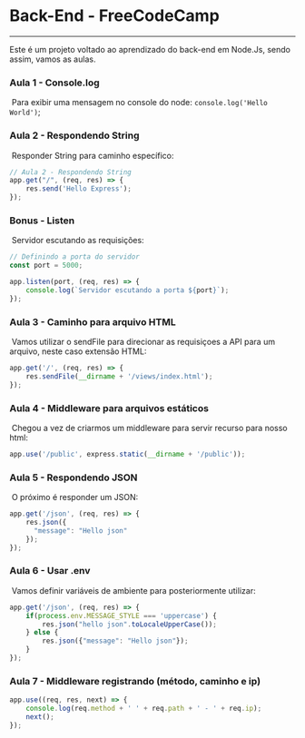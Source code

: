 # Back-End - FreeCodeCamp

---

Este é um projeto voltado ao aprendizado do back-end em Node.Js, sendo assim, vamos as aulas.

### Aula 1 - Console.log

​	Para exibir uma mensagem no console do node: `console.log('Hello World')`;

### Aula 2 - Respondendo String

​	Responder String para caminho específico: 

```javascript
// Aula 2 - Respondendo String
app.get("/", (req, res) => {
    res.send('Hello Express');
});
```

### Bonus - Listen

​	Servidor escutando as requisições:

```javascript
// Definindo a porta do servidor
const port = 5000;

app.listen(port, (req, res) => {
    console.log(`Servidor escutando a porta ${port}`);
});
```

### Aula 3 - Caminho para arquivo HTML

​	Vamos utilizar o sendFile para direcionar as requisiçoes a API para um arquivo, neste caso extensão HTML:

```javascript
app.get('/', (req, res) => {
    res.sendFile(__dirname + '/views/index.html');
});
```

### Aula 4 - Middleware para arquivos estáticos

​	Chegou a vez de criarmos um middleware para servir recurso para nosso html:

```javascript
app.use('/public', express.static(__dirname + '/public'));
```

### Aula 5 - Respondendo JSON

​	O próximo é responder um JSON: 

```javascript
app.get('/json', (req, res) => {
    res.json({
      "message": "Hello json"
    });
});
```

### Aula 6 - Usar .env

​	Vamos definir variáveis de ambiente para posteriormente utilizar: 

```javascript
app.get('/json', (req, res) => {
    if(process.env.MESSAGE_STYLE === 'uppercase') {
        res.json("hello json".toLocaleUpperCase());
    } else {
        res.json({"message": "Hello json"});
    }
});
```

### Aula 7 - Middleware registrando (método, caminho e ip)

```javascript
app.use((req, res, next) => {
    console.log(req.method + ' ' + req.path + ' - ' + req.ip);
    next();
});
```

